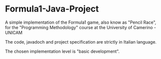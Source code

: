 # Formula1-Java-Project
A simple implementation of the Formula1 game, also know as "Pencil Race", for the "Programming Methodology" course at the University of Camerino - UNICAM

The code, javadoch and project specification are strictly in Italian language.

The chosen implementation level is "basic development".
